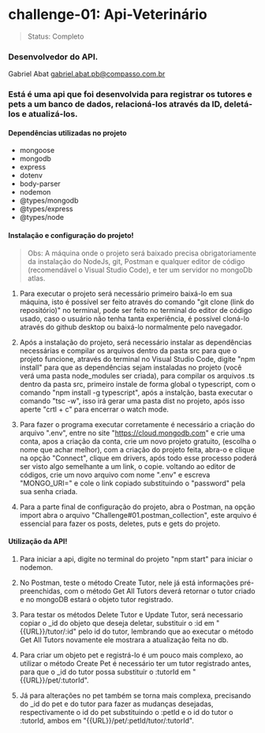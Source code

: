 <h1>challenge-01: Api-Veterinário</h1> 

  

> Status: Completo



### Desenvolvedor do API.
Gabriel Abat gabriel.abat.pb@compasso.com.br


### Está é uma api que foi desenvolvida para registrar os tutores e pets a um banco de dados, relacioná-los através da ID, deletá-los e atualizá-los. 


#### Dependências utilizadas no projeto

* mongoose
* mongodb
* express
* dotenv
* body-parser
* nodemon
* @types/mongodb
* @types/express
* @types/node
  

#### Instalação e configuração do projeto! 

  

> Obs: A máquina onde o projeto será baixado precisa obrigatoriamente da instalação do NodeJs, git, Postman e qualquer editor de código (recomendável o Visual Studio Code), e ter um servidor no mongoDb atlas. 


1. Para executar o projeto será necessário primeiro baixá-lo em sua máquina, isto é possível ser feito através do comando "git clone (link do repositório)" no terminal, pode ser feito no terminal 
    do editor de código usado, caso o usuário não tenha tanta experiência, é possível cloná-lo através do github desktop ou baixá-lo normalmente pelo navegador. 

  

2. Após a instalação do projeto, será necessário instalar as dependências necessárias e compilar os arquivos dentro da pasta src para que o projeto funcione, através do terminal no Visual Studio Code, digite 
   "npm install" para que as dependências sejam instaladas no projeto (você verá uma pasta node_modules ser criada), para compilar os arquivos .ts dentro da pasta src, primeiro instale de forma global
    o typescript, com o comando "npm install -g typescript", após a instalção, basta executar o comando "tsc -w", 
    isso irá gerar uma pasta dist no projeto, após isso aperte "crtl + c" para encerrar o watch mode. 

    

4. Para fazer o programa executar corretamente é necessário a criação do arquivo ".env", entre no site "https://cloud.mongodb.com" e crie uma conta, apos a criação da conta, crie um novo projeto gratuito, 
   (escolha o nome que achar melhor), com a criação do projeto feita, abra-o e clique na opção "Connect", clique em drivers, após todo esse processo poderá ser visto algo semelhante a 
    um link, o copie. voltando ao editor de códigos, crie um novo arquivo com nome ".env" e escreva "MONGO_URI=" e cole o link copiado substituindo o "password" pela sua senha criada. 

  

5. Para a parte final de configuração do projeto, abra o Postman, na opção import abra o arquivo "Challenge#01.postman_collection", este arquivo é essencial para fazer os posts, deletes, puts e gets do projeto. 
  

  

#### Utilização da API! 

  

1. Para iniciar a api, digite no terminal do projeto "npm start" para iniciar o nodemon. 

    

2. No Postman, teste o método Create Tutor, nele já está informações pré-preenchidas, com o método Get All Tutors deverá retornar o tutor criado e no mongoDB estará o objeto tutor registrado. 

  

3. Para testar os métodos Delete Tutor e Update Tutor, será necessario copiar o _id do objeto que deseja deletar, substituir o :id em "{{URL}}/tutor/:id" pelo id do tutor, lembrando que ao executar o 
    método Get All Tutors novamente ele mostrara a atualização feita no db. 

  

4. Para criar um objeto pet e registrá-lo é um pouco mais complexo, ao utilizar o método Create Pet é necessário ter um tutor registrado antes, para que o _id do tutor possa substituir 
    o :tutorId em "{{URL}}/pet/:tutorId". 

  

5. Já para alterações no pet também se torna mais complexa, precisando do _id do pet e do tutor para fazer as mudanças desejadas, respectivamente o id do pet substituindo o :petId e o id do tutor 
   o :tutorId, ambos em "{{URL}}/pet/:petId/tutor/:tutorId".






